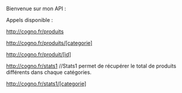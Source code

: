 Bienvenue sur mon API : 

Appels disponible :

http://cogno.fr/produits

http://cogno.fr/produits/[categorie]

http://cogno.fr/produit/[id]

http://cogno.fr/stats1 //Stats1 permet de récupérer le total de produits différents dans chaque catégories. 

http://cogno.fr/stats1/[categorie]